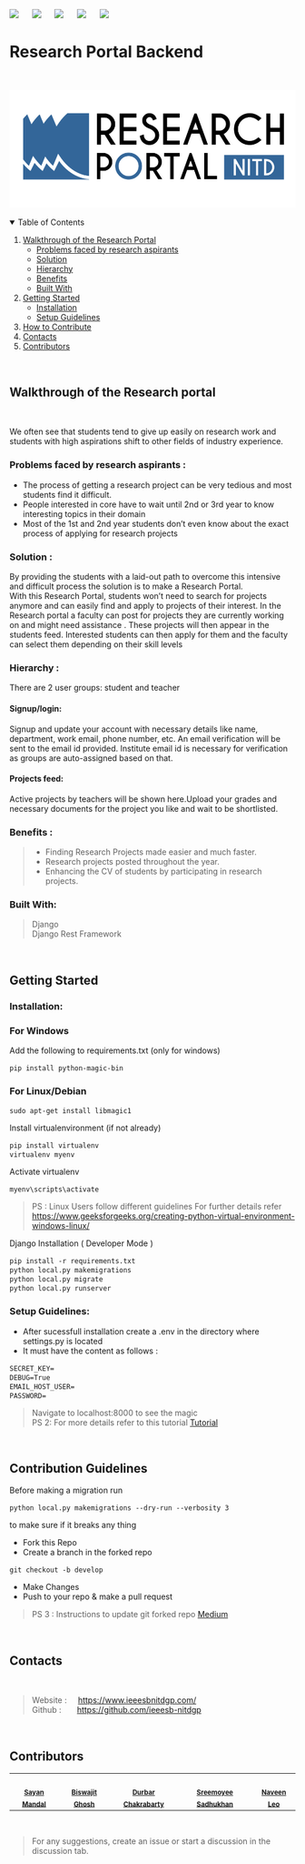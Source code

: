<!-- PROJECT SHIELDS -->
![](https://img.shields.io/github/contributors/ieeesb-nitdgp/rportal1)
&nbsp;&nbsp;&nbsp;&nbsp;
![](https://img.shields.io/github/forks/sa-y-an/rportal1)
&nbsp;&nbsp;&nbsp;&nbsp;
![](https://img.shields.io/github/stars/sa-y-an/rportal1)
&nbsp;&nbsp;&nbsp;&nbsp;
![](https://img.shields.io/github/issues-pr-closed-raw/sa-y-an/rportal1)
&nbsp;&nbsp;&nbsp;&nbsp;
![](https://img.shields.io/github/issues/sa-y-an/rportal1)


# Research Portal Backend
<!-- PROJECT LOGO -->
<br />
<p align="center">
  <img  src="screenshots/logo.png" alt="logo">
</p>

<!-- TABLE OF CONTENTS -->
<details open="open">
  <summary>Table of Contents</summary>
  <ol>
    <li>
      <a href="#walkthrough-of-the-research-portal">Walkthrough of the Research Portal</a>
      <ul>
        <li><a href="#problems-faced-by-research-aspirants">Problems faced by research aspirants</a></li>
        <li><a href="#solution">Solution</a></li>
        <li><a href="#hierarchy">Hierarchy</a></li>
        <li><a href="#benefits">Benefits</a></li>
        <li><a href="#built-with">Built With</a></li>
      </ul>
    </li>
    <li>
      <a href="#getting-started">Getting Started</a>
      <ul>
        <li><a href="#installation">Installation</a></li>
        <li><a href="#setup-guidelines">Setup Guidelines</a></li>
      </ul>
    </li>
    <li><a href="#how-to-contribute">How to Contribute</a></li>
    <li><a href="#contacts">Contacts</a></li>
    <li><a href="#contributors">Contributors</a></li>
  </ol>
</details>

<br>

<!-- Walkthrough -->
## Walkthrough of the Research portal
<br>

We often see that students tend to give up easily on research work and students with high aspirations shift to other fields of industry experience.

### Problems faced by research aspirants :
* The process of getting a research project can be very tedious and most students find it difficult.
* People interested in core have to wait until 2nd or 3rd year to know interesting topics in their domain
* Most of the 1st and 2nd year students don’t even know about the exact process of applying for research projects

### Solution :
By providing the students with a laid-out path to overcome this intensive and difficult process the solution is to make a Research Portal.
<br>
With this Research Portal, students won’t need to search for projects anymore and can easily find and apply to projects of their interest. In the Research portal a faculty can post for projects they are currently working on and might need assistance . These projects will then appear in the students feed. Interested students can then apply for them and the faculty can select them depending on their skill levels
<br>

### Hierarchy :

There are 2 user groups: student and teacher

#### Signup/login:
Signup and update your account with necessary details like name, department, work email, phone number, etc. An email verification will be sent to the email id provided.
Institute email id is necessary for verification as groups are auto-assigned based on that.

#### Projects feed:
Active projects by teachers will be shown here.Upload your grades and necessary documents for the project you like and wait to be shortlisted.

### Benefits :

> * Finding Research Projects made easier and much faster.
> * Research projects posted throughout the year.
> * Enhancing the CV of students by participating in research projects.

<!--Frameworks used-->
### Built With:
> Django <br>
> Django Rest Framework

<br>

<!-- GETTING STARTED -->
## Getting Started

<!--Installation-->
### Installation:
### For Windows

Add the following to requirements.txt (only for windows)
```
pip install python-magic-bin
```
### For Linux/Debian
```
sudo apt-get install libmagic1
```


Install virtualenvironment (if not already)
```
pip install virtualenv
virtualenv myenv
```

Activate virtualenv
```
myenv\scripts\activate
```

> PS : Linux Users follow different guidelines 
> For further details refer <a href="https://www.geeksforgeeks.org/creating-python-virtual-environment-windows-linux/">https://www.geeksforgeeks.org/creating-python-virtual-environment-windows-linux/</a>


Django Installation ( Developer Mode )
```
pip install -r requirements.txt
python local.py makemigrations
python local.py migrate
python local.py runserver
```

<!--Setup-->
### Setup Guidelines:
- After sucessfull installation create a .env in the directory where settings.py is located 
- It must have the content as follows :
```
SECRET_KEY=
DEBUG=True
EMAIL_HOST_USER=
PASSWORD=
```


> Navigate to localhost:8000 to see the magic <br>
> PS 2: For more details refer to this tutorial <a href="https://simpleisbetterthancomplex.com/series/2017/09/04/a-complete-beginners-guide-to-django-part-1.html"> Tutorial </a> <br>

<br>

<!--Contribution Guidelines-->
## Contribution Guidelines 

Before making a migration run 
```
python local.py makemigrations --dry-run --verbosity 3
```
to make sure if it breaks any thing

- Fork this Repo
- Create a branch in the forked repo 
```
git checkout -b develop
```
- Make Changes 
- Push to your repo & make a pull request

> PS 3 : Instructions to update git forked repo <a href="https://medium.com/@topspinj/how-to-git-rebase-into-a-forked-repo-c9f05e821c8a"> Medium </a>

<br>

<!--Contacts-->
## Contacts
<br>

> Website : &nbsp;&nbsp;&nbsp; <a href="https://www.ieeesbnitdgp.com/"> https://www.ieeesbnitdgp.com/</a><br>
>Github :  &nbsp;&nbsp;&nbsp;&nbsp;&nbsp; <a href="https://github.com/ieeesb-nitdgp">https://github.com/ieeesb-nitdgp</a>

<br>

<!--Rp backend Contributors-->
## Contributors

<table>
<tr>
<td align="center"><img src="https://avatars.githubusercontent.com/u/55195504?v=4" width="100px;" alt=""/><br /><sub><a href="https://github.com/sa-y-an"><b>Sayan Mandal</b></a></sub></td>
<td align="center"><img src="https://avatars.githubusercontent.com/u/26196922?v=4" width="100px;" alt=""/><br /><sub><a href="https://github.com/arin17bishwa"><b>Biswajit Ghosh</b></a></sub></td>
<td align="center"><img src="https://avatars.githubusercontent.com/u/74106901?v=4" width="100px;" alt=""/><br /><sub><a href="https://github.com/durbar2003"><b>Durbar Chakrabarty</b></a></sub></td>
<td align="center"><img src="https://avatars.githubusercontent.com/u/77785024?v=4" width="100px;" alt=""/><br /><sub><a href="https://github.com/Sreemoyee26"><b>Sreemoyee Sadhukhan</b></a></sub></td>
<td align="center"><img src="https://avatars.githubusercontent.com/u/77566807?v=4" width="100px;" alt=""/><br /><sub><a href="https://github.com/NaveenS143"><b>Naveen Leo</b></a></sub></td>
</tr>
</table>

<br>

> For any suggestions, create an issue or start a discussion in the discussion tab.

